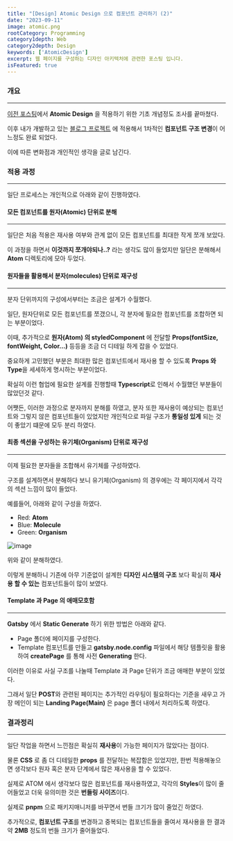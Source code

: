 ```yaml
---
title: "[Design] Atomic Design 으로 컴포넌트 관리하기 (2)"
date: "2023-09-11"
image: atomic.png
rootCategory: Programming
category1depth: Web
category2depth: Design
keywords: ['AtomicDesign']
excerpt: 웹 페이지를 구성하는 디자인 아키텍처에 관련한 포스팅 입니다.
isFeatured: true
---
```


### 개요

---

[이전 포스팅](http://localhost:8000/htmlcss/AtomicDesign/)에서 **Atomic Design** 을 적용하기 위한 기초 개념정도 조사를 끝마쳤다.

이후 내가 개발하고 있는 [블로그 프로젝트](https://hippo-dev.vercel.app/) 에 적용해서 1차적인 **컴포넌트 구조 변경**이 어느정도 완료 되었다.

이에 따른 변화점과 개인적인 생각을 글로 남긴다.

### 적용 과정
---

일단 프로세스는 개인적으로 아래와 같이 진행하였다.

#### 모든 컴포넌트를 원자(Atomic) 단위로 분해
---

일단은 처음 적용은 재사용 여부와 관계 없이 모든 컴포넌트를 최대한 작게 쪼개 보았다.

이 과정을 하면서 **이것까지 쪼개야되나..?** 라는 생각도 많이 들었지만 일단은 분해해서 **Atom** 디렉토리에 모아 두었다.

#### 원자들을 활용해서 분자(molecules) 단위로 재구성
---

분자 단위까지의 구성에서부터는 조금은 설계가 수월했다.

일단, 원자단위로 모든 컴포넌트를 쪼갰으니, 각 분자에 필요한 컴포넌트를 조합하면 되는 부분이었다.

이때, 추가적으로 **원자(Atom) 의 styledComponent** 에 전달할 **Props(fontSize, fontWeight, Color...)** 등등을 조금 더 디테일 하게 잡을 수 있었다.

중요하게 고민했던 부분은 최대한 많은 컴포넌트에서 재사용 할 수 있도록 **Props 와 Type**을 세세하게 명시하는 부분이었다.

확실히 이런 협업에 필요한 설계를 진행할때 **Typescript**로 인해서 수월했던 부분들이 많았던것 같다.

어쨋든, 이러한 과정으로 분자까지 분해를 하였고, 분자 또한 재사용이 예상되는 컴포넌트와 그렇지 않은 컴포넌트들이 있었지만 개인적으로 파일 구조가 **통일성 있게** 되는 것이 좋았기 떄문에 모두 분리 하였다.

#### 최종 섹션을 구성하는 유기체(Organism) 단위로 재구성
---

이제 필요한 분자들을 조합해서 유기체를 구성하였다.

구조를 설계하면서 분해하다 보니 유기체(Organism) 의 경우에는 각 페이지에서 각각의 섹션 느낌이 많이 들었다.

예를들어, 아래와 같이 구성을 하였다.

- Red: **Atom**
- Blue: **Molecule**
- Green: **Organism**

![image](https://github.com/jjou33/next-hippo-blog/assets/56063287/61ee4538-c99a-4bd6-b2e2-f96eaec06a96)

위와 같이 분해하였다.

이렇게 분해하니 기존에 아무 기준없이 설계한 **디자인 시스템의 구조** 보다 확실히 **재사용 할 수 있는** 컴포넌트들이 많이 보였다.

#### Template 과 Page 의 애매모호함
---

**Gatsby** 에서 **Static Generate** 하기 위한 방법은 아래와 같다.

- Page 폴더에 페이지를 구성한다.
- Template 컴포넌트를 만들고 **gatsby.node.config** 파일에서 해당 템플릿을 활용하여 **createPage** 를 통해 사전 **Generating** 한다.

이러한 이유로 사실 구조를 나눌때 Template 과 Page 단위가 조금 애매한 부분이 있었다.

그래서 일단 **POST**와 관련된 페이지는 추가적인 라우팅이 필요하다는 기준을 새우고 가장 메인이 되는 **Landing Page(Main)** 은 page 폴더 내에서 처리하도록 하였다.

### 결과정리
---

일단 작업을 하면서 느낀점은 확실히 **재사용**이 가능한 페이지가 많았다는 점이다.

물론 **CSS** 로 좀 더 디테일한 **props** 를 전달하는 복잡함은 있었지만, 한번 적용해놓으면 생각보다 원자 혹은 분자 단계에서 많은 재사용을 할 수 있었다.

실제로 ATOM 에서 생각보다 많은 컴포넌트를 재사용하였고, 각각의 **Styles**이 많이 줄어들었고 더욱 유의미한 것은 **번들링 사이즈**이다.

실제로 **pnpm** 으로 패키지매니저를 바꾸면서 번들 크기가 많이 줄었긴 하였다.

추가적으로, **컴포넌트 구조**를 변경하고 중복되는 컴포넌트들을 줄여서 재사용을 한 결과 약 **2MB** 정도의 번들 크기가 줄어들었다.





